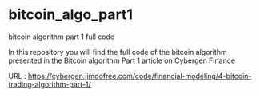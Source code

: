 # bitcoin_algo_part1
bitcoin algorithm part 1 full code

In this repository you will find the full code of the bitcoin algorithm presented in the Bitcoin algorithm Part 1 article 
on Cybergen Finance 

URL : https://cybergen.jimdofree.com/code/financial-modeling/4-bitcoin-trading-algorithm-part-1/


